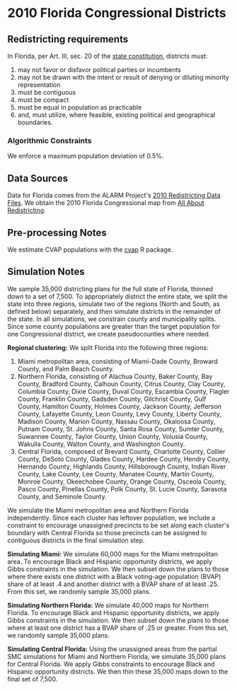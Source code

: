 # 2010 Florida Congressional Districts

## Redistricting requirements
In Florida, per Art. III, sec. 20 of the [state constitution](http://www.leg.state.fl.us/Statutes/index.cfm?Mode=Constitution&Submenu=3#A3S16), districts must:

1. may not favor or disfavor political parties or incumbents 
2. may not be drawn with the intent or result of denying or diluting minority representation 
3. must be contiguous 
4. must be compact 
5. must be equal in population as practicable 
6. and, must utilize, where feasible, existing political and geographical boundaries.

### Algorithmic Constraints
We enforce a maximum population deviation of 0.5%. 

## Data Sources
Data for Florida comes from the ALARM Project's [2010 Redistricting Data Files](https://alarm-redist.github.io/posts/2021-08-10-census-2020/). We obtain the 2010 Florida Congressional map from [All About Redistricting](https://redistricting.lls.edu/state/florida/?cycle=2010&level=Congress&startdate=2012-04-30).

## Pre-processing Notes
We estimate CVAP populations with the [cvap](https://github.com/christopherkenny/cvap) R package.

## Simulation Notes

We sample 35,000 districting plans for the full state of Florida, thinned down to a set of 7,500. To appropriately district the entire state, we split the state into three regions, simulate two of the regions (North and South, as defined below) separately, and then simulate districts in the remainder of the state. In all simulations, we constrain county and municipality splits. Since some county populations are greater than the target population for one Congressional district, we create pseudocounties where needed.

**Regional clustering:** We split Florida into the following three regions:

1. Miami metropolitan area, consisting of Miami-Dade County, Broward County, and Palm Beach County.
2. Northern Florida, consisting of Alachua County, Baker County, Bay County, Bradford County, Calhoun County, Citrus County, Clay County, Columbia County, Dixie County, Duval County, Escambia County, Flagler County, Franklin County, Gadsden County, Gilchrist County, Gulf County, Hamilton County, Holmes County, Jackson County, Jefferson County, Lafayette County, Leon County, Levy County, Liberty County, Madison County, Marion County, Nassau County, Okaloosa County, Putnam County, St. Johns County, Santa Rosa County, Sumter County, Suwannee County, Taylor County, Union County, Volusia County, Wakulla County, Walton County, and Washington County.
3. Central Florida, composed of Brevard County, Charlotte County, Collier County, DeSoto County, Glades County, Hardee County, Hendry County, Hernando County, Highlands County, Hillsborough County, Indian River County, Lake County, Lee County, Manatee County, Martin County, Monroe County, Okeechobee County, Orange County, Osceola County, Pasco County, Pinellas County, Polk County, St. Lucie County, Sarasota County, and Seminole County.

We simulate the Miami metropolitan area and Northern Florida independently. Since each cluster has leftover population, we include a constraint to encourage unassigned precincts to be set along each cluster's boundary with Central Florida so those precincts can be assigned to contiguous districts in the final simulation step.

**Simulating Miami:** We simulate 60,000 maps for the Miami metropolitan area. To encourage Black and Hispanic opportunity districts, we apply Gibbs constraints in the simulation. We then subset down the plans to those where there exists one district with a Black voting-age population (BVAP) share of at least .4 and another district with a BVAP share of at least .25. From this set, we randomly sample 35,000 plans.

**Simulating Northern Florida:** We simulate 40,000 maps for Northern Florida. To encourage Black and Hispanic opportunity districts, we apply Gibbs constraints in the simulation. We then subset down the plans to those where at least one district has a BVAP share of .25 or greater. From this set, we randomly sample 35,000 plans.

**Simulating Central Florida:** Using the unassigned areas from the partial SMC simulations for Miami and Northern Florida, we simulate 35,000 plans for Central Florida. We apply Gibbs constraints to encourage Black and Hispanic opportunity districts. We then thin these 35,000 maps down to the final set of 7,500.
